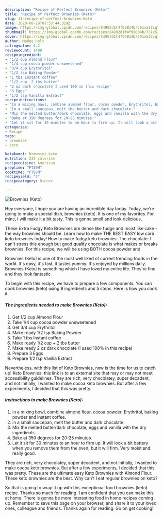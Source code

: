 ```yaml
---
description: "Recipe of Perfect Brownies (Keto)"
title: "Recipe of Perfect Brownies (Keto)"
slug: 11-recipe-of-perfect-brownies-keto
date: 2020-08-29T09:58:44.329Z
image: https://img-global.cpcdn.com/recipes/84902d1f4f95834b/751x532cq70/brownies-keto-recipe-main-photo.jpg
thumbnail: https://img-global.cpcdn.com/recipes/84902d1f4f95834b/751x532cq70/brownies-keto-recipe-main-photo.jpg
cover: https://img-global.cpcdn.com/recipes/84902d1f4f95834b/751x532cq70/brownies-keto-recipe-main-photo.jpg
author: Madge Holt
ratingvalue: 4.2
reviewcount: 1498
recipeingredient:
- "1/2 cup Almond Flour"
- "1/4 cup cocoa powder unsweetened"
- "3/4 cup Erythritol"
- "1/2 tsp Baking Powder"
- "1 tbs Instant coffee"
- "1/2 cup  2 tbs butter"
- "2 oz dark chocolate I used 100 in this recipe"
- "3 Eggs"
- "1/2 tsp Vanilla Extract"
recipeinstructions:
- "In a mixing bowl, combine almond flour, cocoa powder, Erythritol, baking powder and instant coffee."
- "In a small saucepan, melt the butter and dark chocolate."
- "Mix the melted butter/dark chocolate, eggs and vanilla with the dry ingredients."
- "Bake at 350 degrees for 20-25 minutes."
- "Let it sit for 30 minutes to an hour to firm up. It will look a bit battery when you remove them from the oven, but it will firm. Very moist and really good."
categories:
- Recipe
tags:
- brownies
- keto

katakunci: brownies keto 
nutrition: 233 calories
recipecuisine: American
preptime: "PT30M"
cooktime: "PT58M"
recipeyield: "3"
recipecategory: Dinner

---
```



![Brownies (Keto)](https://img-global.cpcdn.com/recipes/84902d1f4f95834b/751x532cq70/brownies-keto-recipe-main-photo.jpg)

Hey everyone, I hope you are having an incredible day today. Today, we're going to make a special dish, brownies (keto). It is one of my favorites. For mine, I will make it a bit tasty. This is gonna smell and look delicious.

These Extra Fudgy Keto Brownies are dense like fudge and moist like cake - the way brownies should be. Learn how to make THE BEST EASY low carb keto brownies today! How to make fudgy keto brownies: The chocolate: I can&#39;t stress this enough but good quality chocolate is what makes or breaks brownies. For this recipe, we will be using BOTH cocoa powder and.

Brownies (Keto) is one of the most well liked of current trending foods in the world. It's easy, it's fast, it tastes yummy. It's enjoyed by millions daily. Brownies (Keto) is something which I have loved my entire life. They're fine and they look fantastic.


To begin with this recipe, we have to prepare a few components. You can cook brownies (keto) using 9 ingredients and 5 steps. Here is how you cook it.

<!--inarticleads1-->

##### The ingredients needed to make Brownies (Keto):

1. Get 1/2 cup Almond Flour
1. Take 1/4 cup cocoa powder unsweetened
1. Get 3/4 cup Erythritol
1. Make ready 1/2 tsp Baking Powder
1. Take 1 tbs Instant coffee
1. Make ready 1/2 cup + 2 tbs butter
1. Make ready 2 oz dark chocolate (I used 100% in this recipe)
1. Prepare 3 Eggs
1. Prepare 1/2 tsp Vanilla Extract


Nevertheless, with this list of Keto Brownies, now is the time for us to catch up! Keto Brownies. this link is to an external site that may or may not meet accessibility guidelines. They are rich, very chocolatey, super decadent, and not Initially, I wanted to make cocoa keto brownies. But after a few experiments, I decided that this was pretty. 

<!--inarticleads2-->

##### Instructions to make Brownies (Keto):

1. In a mixing bowl, combine almond flour, cocoa powder, Erythritol, baking powder and instant coffee.
1. In a small saucepan, melt the butter and dark chocolate.
1. Mix the melted butter/dark chocolate, eggs and vanilla with the dry ingredients.
1. Bake at 350 degrees for 20-25 minutes.
1. Let it sit for 30 minutes to an hour to firm up. It will look a bit battery when you remove them from the oven, but it will firm. Very moist and really good.


They are rich, very chocolatey, super decadent, and not Initially, I wanted to make cocoa keto brownies. But after a few experiments, I decided that this was pretty. These are the ultimate easy Keto Brownies with Almond Flour. These keto brownies are the best. Why can&#39;t I eat regular brownies on keto? 

So that is going to wrap it up with this exceptional food brownies (keto) recipe. Thanks so much for reading. I am confident that you can make this at home. There is gonna be more interesting food in home recipes coming up. Remember to save this page on your browser, and share it to your loved ones, colleague and friends. Thanks again for reading. Go on get cooking!
